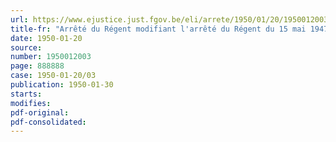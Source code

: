```yaml
---
url: https://www.ejustice.just.fgov.be/eli/arrete/1950/01/20/1950012003/justel
title-fr: "Arrêté du Régent modifiant l'arrêté du Régent du 15 mai 1947, réglant l'attribution d'une subvention à l'industrie du gaz"
date: 1950-01-20
source:
number: 1950012003
page: 888888
case: 1950-01-20/03
publication: 1950-01-30
starts:
modifies:
pdf-original:
pdf-consolidated:
---
```


